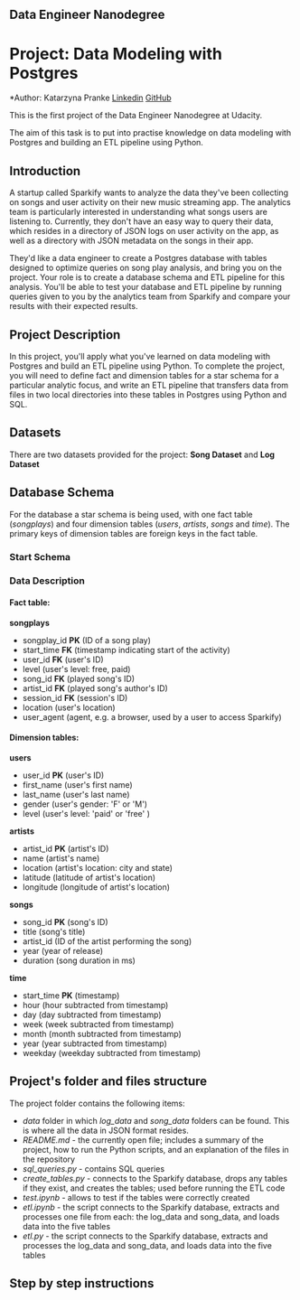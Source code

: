 ## Data Engineer Nanodegree 
# Project: Data Modeling with Postgres
*Author: Katarzyna Pranke 
[Linkedin](https://www.linkedin.com/in/kpranke/) [GitHub](https://github.com/kpranke) 

This is the first project of the Data Engineer Nanodegree at Udacity.

The aim of this task is to put into practise knowledge on data modeling with Postgres and building an ETL pipeline using Python.

## Introduction
A startup called Sparkify wants to analyze the data they've been collecting on songs and user activity on their new music streaming app. The analytics team is particularly interested in understanding what songs users are listening to. Currently, they don't have an easy way to query their data, which resides in a directory of JSON logs on user activity on the app, as well as a directory with JSON metadata on the songs in their app.

They'd like a data engineer to create a Postgres database with tables designed to optimize queries on song play analysis, and bring you on the project. Your role is to create a database schema and ETL pipeline for this analysis. You'll be able to test your database and ETL pipeline by running queries given to you by the analytics team from Sparkify and compare your results with their expected results.

## Project Description
In this project, you'll apply what you've learned on data modeling with Postgres and build an ETL pipeline using Python. To complete the project, you will need to define fact and dimension tables for a star schema for a particular analytic focus, and write an ETL pipeline that transfers data from files in two local directories into these tables in Postgres using Python and SQL.

## Datasets
There are two datasets provided for the project: **Song Dataset** and **Log Dataset**

## Database Schema
For the database a star schema is being used, with one fact table (*songplays*) and four dimension tables (*users*, *artists*, *songs* and *time*). The primary keys of dimension tables are foreign keys in the fact table.

### Start Schema 

### Data Description
#### Fact table:
**songplays**
- songplay_id **PK** (ID of a song play)
- start_time **FK** (timestamp indicating start of the activity)
- user_id **FK** (user's ID)
- level (user's level: free, paid)
- song_id **FK** (played song's ID) 
- artist_id **FK** (played song's author's ID)
- session_id **FK** (session's ID)
- location (user's location)
- user_agent (agent, e.g. a browser, used by a user to access Sparkify)

#### Dimension tables:
**users**

 - user_id **PK** (user's ID)
 - first_name (user's first name)
 - last_name (user's last name)
 - gender (user's gender: 'F' or 'M')
 - level (user's level: 'paid' or 'free' )
 
**artists**
 - artist_id **PK** (artist's ID)
 - name (artist's name)
 - location (artist's location: city and state)
 - latitude (latitude of artist's location)
 - longitude (longitude of artist's location) 

**songs**

 - song_id **PK** (song's ID)
 - title (song's title)
 - artist_id (ID of the artist performing the song)
 - year (year of release)
 - duration (song duration in ms)

**time**

 - start_time **PK** (timestamp)
 - hour (hour subtracted from timestamp)
 - day (day subtracted from timestamp)
 - week (week subtracted from timestamp)
 - month (month subtracted from timestamp)
 - year (year subtracted from timestamp)
 - weekday (weekday subtracted from timestamp)

## Project's folder and files structure

The project folder contains the following items:
- *data* folder in which *log_data* and *song_data* folders can be found. This is where all the data in JSON format resides. 
- *README.md* - the currently open file;  includes a summary of the project, how to run the Python scripts, and an explanation of the files in the repository
- *sql_queries.py* - contains SQL queries
- *create_tables.py* - connects to the Sparkify database, drops any tables if they exist, and creates the tables; used before running the ETL code
- *test.ipynb* - allows to test if the tables were correctly created
- *etl.ipynb* - the script connects to the Sparkify database, extracts and processes one file from each: the log_data and song_data, and loads data into the five tables
- *etl.py* - the script connects to the Sparkify database, extracts and processes the log_data and song_data, and loads data into the five tables

## Step by step instructions

